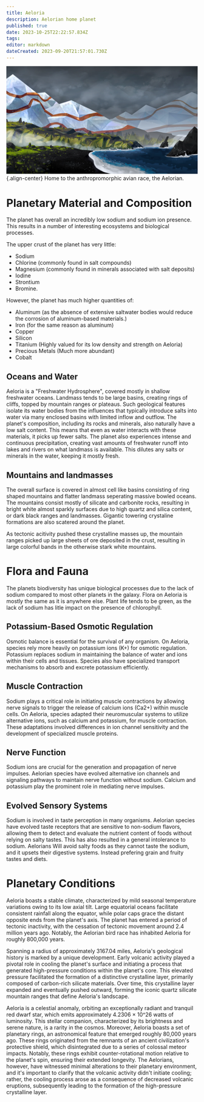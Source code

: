 ```yaml
---
title: Aeloria
description: Aelorian home planet
published: true
date: 2023-10-25T22:22:57.834Z
tags: 
editor: markdown
dateCreated: 2023-09-20T21:57:01.730Z
---
```



![aelorian_landscape.webp](/reference/aeloria/aelorian_landscape.webp){.align-center}
Home to the anthropromorphic avian race, the Aelorian.
# Planetary Material and Composition
The planet has overall an incredibly low sodium and sodium ion presence. This results in a number of interesting ecosystems and biological processes. 

The upper crust of the planet has very little:
- Sodium
- Chlorine (commonly found in salt compounds)
- Magnesium (commonly found in minerals associated with salt deposits)
- Iodine
- Strontium
- Bromine.

However, the planet has much higher quantities of:
- Aluminum (as the absence of extensive saltwater bodies would reduce the corrosion of aluminum-based materials.)
- Iron (for the same reason as aluminum)
- Copper
- Silicon
- Titanium (Highly valued for its low density and strength on Aeloria)
- Precious Metals (Much more abundant)
- Cobalt

## Oceans and Water
 Aeloria is a "Freshwater Hydrosphere", covered mostly in shallow freshwater oceans. Landmass tends to be large basins, creating rings of cliffs, topped by mountain ranges or plateaus. Such geological features isolate its water bodies from the influences that typically introduce salts into water via many enclosed basins with limited inflow and outflow. The planet's composition, including its rocks and minerals, also naturally have a low salt content. This means that even as water interacts with these materials, it picks up fewer salts. The planet also experiences intense and continuous precipitation, creating vast amounts of freshwater runoff into lakes and rivers on what landmass is available. This dilutes any salts or minerals in the water, keeping it mostly fresh.
 
## Mountains and landmasses
The overall surface is covered in almost cell like basins consisting of ring shaped mountains and flatter landmass seperating massive bowled oceans. The mountains consist mostly of silicate and carbonite rocks, resulting in bright white almost sparkly surfaces due to high quartz and silica content, or dark black ranges and landmasses. Gigantic towering crystaline formations are also scatered around the planet.

As tectonic acitivity pushed these crystalline masses up, the mountain ranges picked up large sheets of ore deposited in the crust, resulting in large colorful bands in the otherwise stark white mountains.

# Flora and Fauna
The planets biodiversity has unique biological processes due to the lack of sodium compared to most other planets in the galaxy. Flora on Aeloria is mostly the same as it is anywhere else. Plant life tends to be green, as the lack of sodium has litle impact on the presence of chlorophyll.

## Potassium-Based Osmotic Regulation
Osmotic balance is essential for the survival of any organism. On Aeloria, species rely more heavily on potassium ions (K+) for osmotic regulation. Potassium replaces sodium in maintaining the balance of water and ions within their cells and tissues. Species also have specialized transport mechanisms to absorb and excrete potassium efficiently.

## Muscle Contraction
Sodium plays a critical role in initiating muscle contractions by allowing nerve signals to trigger the release of calcium ions (Ca2+) within muscle cells. On Aeloria, species adapted their neuromuscular systems to utilize alternative ions, such as calcium and potassium, for muscle contraction. These adaptations involved differences in ion channel sensitivity and the development of specialized muscle proteins.

## Nerve Function
Sodium ions are crucial for the generation and propagation of nerve impulses. Aelorian species have evolved alternative ion channels and signaling pathways to maintain nerve function without sodium. Calcium and potassium play the prominent role in mediating nerve impulses.

## Evolved Sensory Systems
Sodium is involved in taste perception in many organisms. Aelorian species have evolved taste receptors that are sensitive to non-sodium flavors, allowing them to detect and evaluate the nutrient content of foods without relying on salty tastes. This has also resulted in a general intolerance to sodium. Aelorians Will avoid salty foods as they cannot taste the sodium, and it upsets their digestive systems. Instead prefering grain and fruity tastes and diets.

# Planetary Conditions

Aeloria boasts a stable climate, characterized by mild seasonal temperature variations owing to its low axial tilt. Large equatorial oceans facilitate consistent rainfall along the equator, while polar caps grace the distant opposite ends from the planet's axis. The planet has entered a period of tectonic inactivity, with the cessation of tectonic movement around 2.4 million years ago. Notably, the Aelorian bird race has inhabited Aeloria for roughly 800,000 years.

Spanning a radius of approximately 3167.04 miles, Aeloria's geological history is marked by a unique development. Early volcanic activity played a pivotal role in cooling the planet's surface and initiating a process that generated high-pressure conditions within the planet's core. This elevated pressure facilitated the formation of a distinctive crystalline layer, primarily composed of carbon-rich silicate materials. Over time, this crystalline layer expanded and eventually pushed outward, forming the iconic quartz silicate mountain ranges that define Aeloria's landscape.

Aeloria is a celestial anomaly, orbiting an exceptionally radiant and tranquil red dwarf star, which emits approximately 4.2306 × 10^26 watts of luminosity. This stellar companion, characterized by its brightness and serene nature, is a rarity in the cosmos. Moreover, Aeloria boasts a set of planetary rings, an astronomical feature that emerged roughly 80,000 years ago. These rings originated from the remnants of an ancient civilization's protective shield, which disintegrated due to a series of colossal meteor impacts. Notably, these rings exhibit counter-rotational motion relative to the planet's spin, ensuring their extended longevity. The Aelorians, however, have witnessed minimal alterations to their planetary environment, and it's important to clarify that the volcanic activity didn't initiate cooling; rather, the cooling process arose as a consequence of decreased volcanic eruptions, subsequently leading to the formation of the high-pressure crystalline layer.


